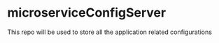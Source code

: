 # microserviceConfigServer
This repo will be used to store all the application related configurations
